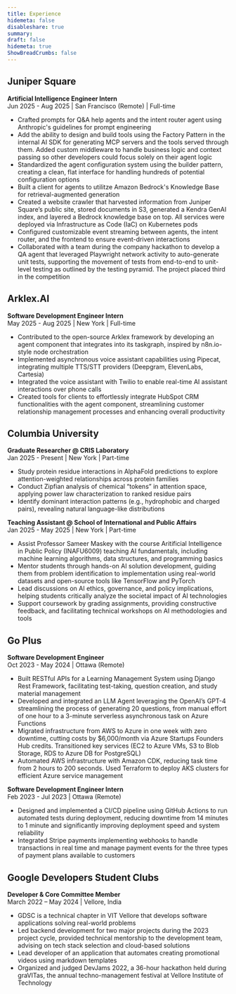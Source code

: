 ```yaml
---
title: Experience
hidemeta: false
disableshare: true
summary: 
draft: false
hidemeta: true
ShowBreadCrumbs: false
---
```


## Juniper Square

**Artificial Intelligence Engineer Intern**  
Jun 2025 - Aug 2025 | San Francisco (Remote) | Full-time

* Crafted prompts for Q&A help agents and the intent router agent using Anthropic's guidelines for prompt engineering  
* Add the ability to design and build tools using the Factory Pattern in the internal AI SDK for generating MCP servers and the tools served through them. Added custom middleware to handle business logic and context passing so other developers could focus solely on their agent logic  
* Standardized the agent configuration system using the builder pattern, creating a clean, flat interface for handling hundreds of potential configuration options  
* Built a client for agents to utilitze Amazon Bedrock's Knowledge Base for retrieval-augmented generation  
* Created a website crawler that harvested information from Juniper Square’s public site, stored documents in S3, generated a Kendra GenAI index, and layered a Bedrock knowledge base on top. All services were deployed via Infrastructure as Code (IaC) on Kubernetes pods  
* Configured customizable event streaming between agents, the intent router, and the frontend to ensure event-driven interactions  
* Collaborated with a team during the company hackathon to develop a QA agent that leveraged Playwright network activity to auto-generate unit tests, supporting the movement of tests from end-to-end to unit-level testing as outlined by the testing pyramid. The project placed third in the competition  

## Arklex.AI

**Software Development Engineer Intern**  
May 2025 - Aug 2025 | New York | Full-time

* Contributed to the open-source Arklex framework by developing an agent component that integrates into its taskgraph, inspired by n8n.io-style node orchestration
* Implemented asynchronous voice assistant capabilities using Pipecat, integrating multiple TTS/STT providers (Deepgram, ElevenLabs, Cartesia)
* Integrated the voice assistant with Twilio to enable real-time AI assistant interactions over phone calls
* Created tools for clients to effortlessly integrate HubSpot CRM functionalities with the agent component, streamlining customer relationship management processes and enhancing overall productivity

## Columbia University

**Graduate Researcher @ CRIS Laboratory**  
Jan 2025 - Present | New York | Part-time

* Study protein residue interactions in AlphaFold predictions to explore attention-weighted relationships across protein families
* Conduct Zipfian analysis of chemical “tokens” in attention space, applying power law characterization to ranked residue pairs
* Identify dominant interaction patterns (e.g., hydrophobic and charged pairs), revealing natural language-like distributions

**Teaching Assistant @ School of International and Public Affairs**  
Jan 2025 - May 2025 | New York | Part-time

* Assist Professor Sameer Maskey with the course Aritificial Intelligence in Public Policy (INAFU6009) teaching AI fundamentals, including machine learning algorithms, data structures, and programming basics
* Mentor students through hands-on AI solution development, guiding them from problem identification to implementation using real-world datasets and open-source tools like TensorFlow and PyTorch
* Lead discussions on AI ethics, governance, and policy implications, helping students critically analyze the societal impact of AI technologies
* Support coursework by grading assignments, providing constructive feedback, and facilitating technical workshops on AI methodologies and tools

## Go Plus  

**Software Development Engineer**  
Oct 2023 - May 2024 | Ottawa (Remote)

* Built RESTful APIs for a Learning Management System using Django Rest Framework, facilitating test-taking, question creation, and study material management
* Developed and integrated an LLM Agent leveraging the OpenAI’s GPT-4 streamlining the process of generating 20 questions, from manual effort of one hour to a 3-minute serverless asynchronous task on Azure Functions
* Migrated infrastructure from AWS to Azure in one week with zero downtime, cutting costs by $6,000/month via Azure Startups Founders Hub credits. Transitioned key services (EC2 to Azure VMs, S3 to Blob Storage, RDS to Azure DB for PostgreSQL)
* Automated AWS infrastructure with Amazon CDK, reducing task time from 2 hours to 200 seconds. Used Terraform to deploy AKS clusters for efficient Azure service management

**Software Development Engineer Intern**  
Feb 2023 - Jul 2023 | Ottawa (Remote)

* Designed and implemented a CI/CD pipeline using GitHub Actions to run automated tests during deployment, reducing downtime from 14 minutes to 1 minute and significantly improving deployment speed and system reliability
* Integrated Stripe payments implementing webhooks to handle transactions in real time and manage payment events for the three types of payment plans available to customers

## Google Developers Student Clubs

**Developer & Core Committee Member**  
March 2022 – May 2024 | Vellore, India

* GDSC is a technical chapter in VIT Vellore that develops software applications solving real-world problems
* Led backend development for two major projects during the 2023 project cycle, provided technical mentorship to the development team, advising on tech stack selection and cloud-based solutions
* Lead developer of an application that automates creating promotional videos using markdown templates
* Organized and judged DevJams 2022, a 36-hour hackathon held during graVITas, the annual techno-management festival at Vellore Institute of Technology
